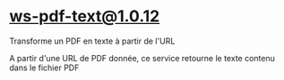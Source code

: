 # ws-pdf-text@1.0.12

Transforme un PDF en texte à partir de l'URL

A partir d'une URL de PDF donnée, ce service retourne le texte contenu dans le fichier PDF
